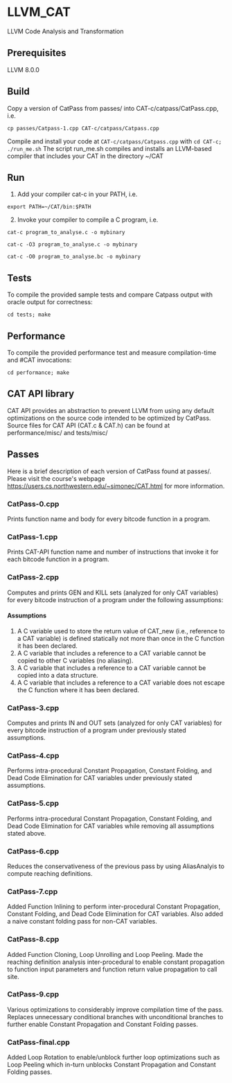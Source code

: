 # LLVM_CAT
LLVM Code Analysis and Transformation

## Prerequisites
LLVM 8.0.0

## Build
Copy a version of CatPass from passes/ into CAT-c/catpass/CatPass.cpp, i.e.
```
cp passes/Catpass-1.cpp CAT-c/catpass/Catpass.cpp
```
Compile and install your code at ```CAT-c/catpass/Catpass.cpp``` with ```cd CAT-c; ./run_me.sh```
The script run_me.sh compiles and installs an LLVM-based compiler that includes your CAT in the directory ~/CAT

## Run
1) Add your compiler cat-c in your PATH, i.e.
```
export PATH=~/CAT/bin:$PATH
```

2) Invoke your compiler to compile a C program, i.e.
```
cat-c program_to_analyse.c -o mybinary
```
    
```
cat-c -O3 program_to_analyse.c -o mybinary
```

```
cat-c -O0 program_to_analyse.bc -o mybinary
```

## Tests
To compile the provided sample tests and compare Catpass output with oracle output for correctness:
```
cd tests; make
```

## Performance
To compile the provided performance test and measure compilation-time and #CAT invocations:
```
cd performance; make
```
	
## CAT API library
CAT API provides an abstraction to prevent LLVM from using any default optimizations on the source code intended to be optimized by CatPass.
Source files for CAT API (CAT.c & CAT.h) can be found at performance/misc/ and tests/misc/ 

## Passes
Here is a brief description of each version of CatPass found at passes/. Please visit the course's webpage https://users.cs.northwestern.edu/~simonec/CAT.html for more information.

### CatPass-0.cpp 
Prints function name and body for every bitcode function in a program.

### CatPass-1.cpp 
Prints CAT-API function name and number of instructions that invoke it for each bitcode function in a program.

### CatPass-2.cpp 
Computes and prints GEN and KILL sets (analyzed for only CAT variables) for every bitcode instruction of a program under the following assumptions:
#### Assumptions
1. A C variable used to store the return value of CAT_new (i.e., reference to a CAT variable) is defined statically not more than once in the C function it has been declared.
2. A C variable that includes a reference to a CAT variable cannot be copied to other C variables (no aliasing).
3. A C variable that includes a reference to a CAT variable cannot be copied into a data structure.
4. A C variable that includes a reference to a CAT variable does not escape the C function where it has been declared.

### CatPass-3.cpp 
Computes and prints IN and OUT sets (analyzed for only CAT variables) for every bitcode instruction of a program under previously stated assumptions.

### CatPass-4.cpp 
Performs intra-procedural Constant Propagation, Constant Folding, and Dead Code Elimination for CAT variables under previously stated assumptions.

### CatPass-5.cpp 
Performs intra-procedural Constant Propagation, Constant Folding, and Dead Code Elimination for CAT variables while removing all assumptions stated above.

### CatPass-6.cpp 
Reduces the conservativeness of the previous pass by using AliasAnalyis to compute reaching definitions.

### CatPass-7.cpp 
Added Function Inlining to perform inter-procedural Constant Propagation, Constant Folding, and Dead Code Elimination for CAT variables. Also added a naive constant folding pass for non-CAT variables.

### CatPass-8.cpp 
Added Function Cloning, Loop Unrolling and Loop Peeling. Made the reaching definition analysis inter-procedural to enable constant propagation to function input parameters and function return value propagation to call site. 

### CatPass-9.cpp 
Various optimizations to considerably improve compilation time of the pass. Replaces unnecessary conditional branches with unconditional branches to further enable Constant Propagation and Constant Folding passes.

### CatPass-final.cpp 
Added Loop Rotation to enable/unblock further loop optimizations such as Loop Peeling which in-turn unblocks Constant Propagation and Constant Folding passes. 
